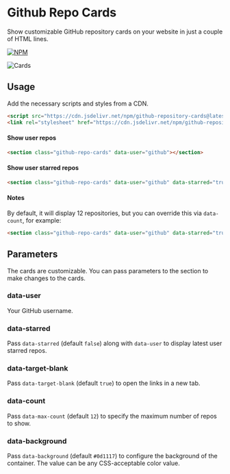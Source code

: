 # Github Repo Cards

Show customizable GitHub repository cards on your website in just a couple of HTML lines.

[![NPM](https://img.shields.io/badge/NPM-%23CB3837.svg?style=for-the-badge&logo=npm&logoColor=white)](https://www.npmjs.com/package/github-repository-cards)


![Cards](cards-screenshot-1.png)

## Usage

Add the necessary scripts and styles from a CDN.

````html
<script src="https://cdn.jsdelivr.net/npm/github-repository-cards@latest/app.js" defer></script>
<link rel="stylesheet" href="https://cdn.jsdelivr.net/npm/github-repository-cards@latest/style.css">
````

#### Show user repos

````html
<section class="github-repo-cards" data-user="github"></section>
````

#### Show user starred repos
````html
<section class="github-repo-cards" data-user="github" data-starred="true"></section>
````

#### Notes
By default, it will display 12 repositories, but you can override this via `data-count`, for example:
````html
<section class="github-repo-cards" data-user="github" data-starred="true"></section>
````


## Parameters

The cards are customizable. You can pass parameters to the section to make changes to the cards.

### data-user

Your GitHub username.

### data-starred

Pass `data-starred` (default `false`) along with `data-user` to display latest user starred repos.

### data-target-blank

Pass `data-target-blank` (default `true`) to open the links in a new tab.

### data-count

Pass `data-max-count` (default `12`) to specify the maximum number of repos to show.

### data-background

Pass `data-background` (default `#0d1117`) to configure the background of the container. The value can be any CSS-acceptable color value.